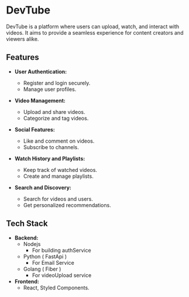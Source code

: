 # DevTube

DevTube is a platform where users can upload, watch, and interact with videos. It aims to provide a seamless experience for content creators and viewers alike.

## Features

- **User Authentication:**
  - Register and login securely.
  - Manage user profiles.

- **Video Management:**
  - Upload and share videos.
  - Categorize and tag videos.

- **Social Features:**
  - Like and comment on videos.
  - Subscribe to channels.

- **Watch History and Playlists:**
  - Keep track of watched videos.
  - Create and manage playlists.

- **Search and Discovery:**
  - Search for videos and users.
  - Get personalized recommendations.

<!-- - **Notifications:**
  - Receive alerts for new videos and interactions. -->

## Tech Stack

- **Backend:**
  - Nodejs
    - For building authService
  - Python ( FastApi )
    - For Email Service
  - Golang ( Fiber )
    - For videoUpload service
- **Frontend:**
  - React, Styled Components.
